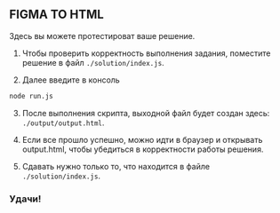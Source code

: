 ## FIGMA TO HTML

Здесь вы можете протестироват ваше решение. 

1. Чтобы проверить корректность выполнения задания, поместите решение в файл `./solution/index.js`.

2. Далее введите в консоль 
```bash 
node run.js
```

3. После выполнения скрипта, выходной файл будет создан здесь: `./output/output.html`.

4. Если все прошло успешно, можно идти в браузер и открывать output.html, чтобы убедиться в корректности работы решения.

5. Сдавать нужно только то, что находится в файле `./solution/index.js`.

### Удачи!

